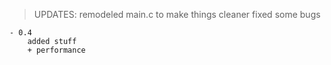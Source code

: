 > UPDATES:
    remodeled main.c to make things cleaner
    fixed some bugs

    - 0.4
        added stuff
        + performance
